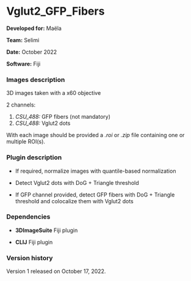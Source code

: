 # Vglut2_GFP_Fibers 

**Developed for:** Maëla

**Team:** Selimi

**Date:** October 2022

**Software:** Fiji

### Images description

3D images taken with a x60 objective

2 channels:
  1. *CSU_488:* GFP fibers (not mandatory)
  2. *CSU_488:* Vglut2 dots

With each image should be provided a *.roi* or *.zip* file containing one or multiple ROI(s).

### Plugin description

* If required, normalize images with quantile-based normalization

* Detect Vglut2 dots with DoG + Triangle threshold

* If GFP channel provided, detect GFP fibers with DoG + Triangle threshold and colocalize them with Vglut2 dots


### Dependencies

* **3DImageSuite** Fiji plugin

* **CLIJ** Fiji plugin
 

### Version history

Version 1 released on October 17, 2022.
